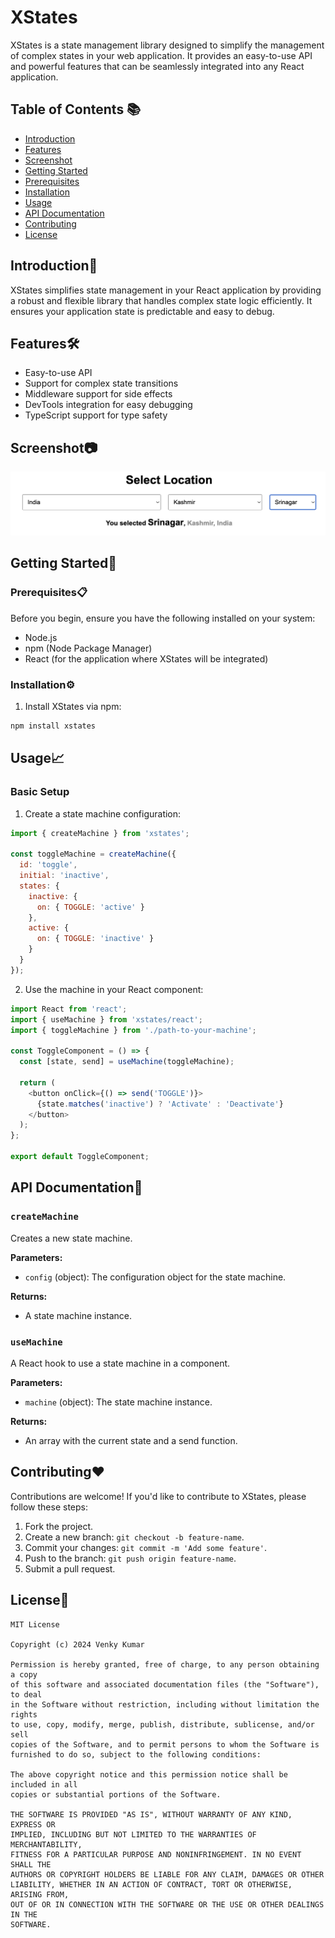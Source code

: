 # XStates

XStates is a state management library designed to simplify the management of complex states in your web application. It provides an easy-to-use API and powerful features that can be seamlessly integrated into any React application.

## Table of Contents 📚

- [Introduction](#introduction)
- [Features](#features)
- [Screenshot](#screenshot)
- [Getting Started](#getting-started)
- [Prerequisites](#prerequisites)
- [Installation](#installation)
- [Usage](#usage)
- [API Documentation](#api-documentation)
- [Contributing](#contributing)
- [License](#license)

## Introduction🚀

XStates simplifies state management in your React application by providing a robust and flexible library that handles complex state logic efficiently. It ensures your application state is predictable and easy to debug.

## Features🛠️

- Easy-to-use API
- Support for complex state transitions
- Middleware support for side effects
- DevTools integration for easy debugging
- TypeScript support for type safety

## Screenshot📷

![XStates Module](https://github.com/BoddepallyVenkatesh06/XStates/blob/main/Screenshot_XStates.png)

## Getting Started🎯

### Prerequisites📋

Before you begin, ensure you have the following installed on your system:
- Node.js
- npm (Node Package Manager)
- React (for the application where XStates will be integrated)

### Installation⚙️

1. Install XStates via npm:

```bash
npm install xstates
```

## Usage📈

### Basic Setup

1. Create a state machine configuration:

```javascript
import { createMachine } from 'xstates';

const toggleMachine = createMachine({
  id: 'toggle',
  initial: 'inactive',
  states: {
    inactive: {
      on: { TOGGLE: 'active' }
    },
    active: {
      on: { TOGGLE: 'inactive' }
    }
  }
});
```

2. Use the machine in your React component:

```javascript
import React from 'react';
import { useMachine } from 'xstates/react';
import { toggleMachine } from './path-to-your-machine';

const ToggleComponent = () => {
  const [state, send] = useMachine(toggleMachine);

  return (
    <button onClick={() => send('TOGGLE')}>
      {state.matches('inactive') ? 'Activate' : 'Deactivate'}
    </button>
  );
};

export default ToggleComponent;
```

## API Documentation🔌

### `createMachine`

Creates a new state machine.

**Parameters:**
- `config` (object): The configuration object for the state machine.

**Returns:**
- A state machine instance.

### `useMachine`

A React hook to use a state machine in a component.

**Parameters:**
- `machine` (object): The state machine instance.

**Returns:**
- An array with the current state and a send function.

## Contributing❤️

Contributions are welcome! If you'd like to contribute to XStates, please follow these steps:

1. Fork the project.
2. Create a new branch: `git checkout -b feature-name`.
3. Commit your changes: `git commit -m 'Add some feature'`.
4. Push to the branch: `git push origin feature-name`.
5. Submit a pull request.

## License📝

```
MIT License

Copyright (c) 2024 Venky Kumar

Permission is hereby granted, free of charge, to any person obtaining a copy
of this software and associated documentation files (the "Software"), to deal
in the Software without restriction, including without limitation the rights
to use, copy, modify, merge, publish, distribute, sublicense, and/or sell
copies of the Software, and to permit persons to whom the Software is
furnished to do so, subject to the following conditions:

The above copyright notice and this permission notice shall be included in all
copies or substantial portions of the Software.

THE SOFTWARE IS PROVIDED "AS IS", WITHOUT WARRANTY OF ANY KIND, EXPRESS OR
IMPLIED, INCLUDING BUT NOT LIMITED TO THE WARRANTIES OF MERCHANTABILITY,
FITNESS FOR A PARTICULAR PURPOSE AND NONINFRINGEMENT. IN NO EVENT SHALL THE
AUTHORS OR COPYRIGHT HOLDERS BE LIABLE FOR ANY CLAIM, DAMAGES OR OTHER
LIABILITY, WHETHER IN AN ACTION OF CONTRACT, TORT OR OTHERWISE, ARISING FROM,
OUT OF OR IN CONNECTION WITH THE SOFTWARE OR THE USE OR OTHER DEALINGS IN THE
SOFTWARE.
```
